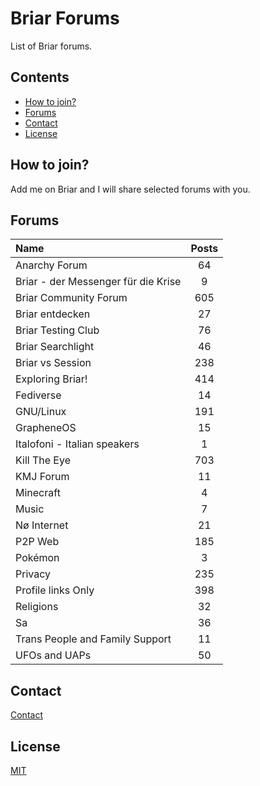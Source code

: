 # Briar Forums

List of Briar forums.

## Contents

* [How to join?](#how-to-join)
* [Forums](#forums)
* [Contact](#contact)
* [License](#license)

## How to join?

Add me on Briar and I will share selected forums with you.

## Forums

| Name                                | Posts |
| :---------------------------------- | :---: |
| Anarchy Forum                       | 64    |
| Briar - der Messenger für die Krise | 9     |
| Briar Community Forum               | 605   |
| Briar entdecken                     | 27    |
| Briar Testing Club                  | 76    |
| Briar Searchlight                   | 46    |
| Briar vs Session                    | 238   |
| Exploring Briar!                    | 414   |
| Fediverse                           | 14    |
| GNU/Linux                           | 191   |
| GrapheneOS                          | 15    |
| Italofoni - Italian speakers        | 1     |
| Kill The Eye                        | 703   |
| KMJ Forum                           | 11    |
| Minecraft                           | 4     |
| Music                               | 7     |
| Nø Internet                         | 21    |
| P2P Web                             | 185   |
| Pokémon                             | 3     |
| Privacy                             | 235   |
| Profile links Only                  | 398   |
| Religions                           | 32    |
| Sa                                  | 36    |
| Trans People and Family Support     | 11    |
| UFOs and UAPs                       | 50    |

## Contact

[Contact](https://codeberg.org/PandaCoderPL/PandaCoderPL#contact)

## License

[MIT](LICENSE)

